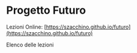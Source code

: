 <!-- .slide: class="cosa-impareremo h1-fontsize-30 h1-align-left" data-background-image="./sfondi/Cosa Impareremo.webp" data-background-size="contain" -->
# Progetto Futuro

Lezioni Online: [https://szacchino.github.io/futuro](https://szacchino.github.io/futuro)

Elenco delle lezioni

<!-- - [Lezione 1](Lezione1.html) -->
